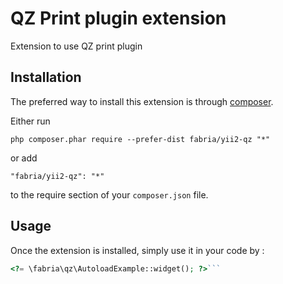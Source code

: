 QZ Print plugin extension
=========================
Extension to use QZ print plugin

Installation
------------

The preferred way to install this extension is through [composer](http://getcomposer.org/download/).

Either run

```
php composer.phar require --prefer-dist fabria/yii2-qz "*"
```

or add

```
"fabria/yii2-qz": "*"
```

to the require section of your `composer.json` file.


Usage
-----

Once the extension is installed, simply use it in your code by  :

```php
<?= \fabria\qz\AutoloadExample::widget(); ?>```